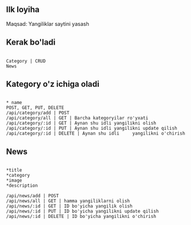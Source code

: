 ## Ilk loyiha

Maqsad: Yangiliklar saytini yasash

## Kerak bo'ladi
```

Category | CRUD
News
```

## Kategory o'z ichiga oladi
```

* name
POST, GET, PUT, DELETE
/api/category/add | POST
/api/category/all | GET | Barcha kategoryilar ro'yxati
/api/category/:id | GET | Aynan shu idli yangilikni olish
/api/category/:id | PUT | Aynan shu idli yangilikni update qilish
/api/category/:id | DELETE | Aynan shu idli     yangilikni o'chirish

```

## News
```

*title
*category
*image
*description

/api/news/add | POST
/api/news/all | GET | hamma yangiliklarni olish
/api/news/:id | GET | ID bo'yicha yangilik olish
/api/news/:id | PUT | ID bo'yicha yangilikni update qilish
/api/news/:id | DELETE | ID bo'yicha yangilikni o'chirish

```


